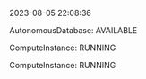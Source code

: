2023-08-05 22:08:36

AutonomousDatabase: AVAILABLE

ComputeInstance: RUNNING

ComputeInstance: RUNNING